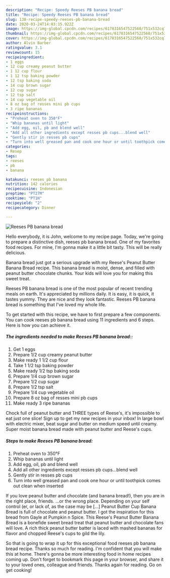 ```yaml
---
description: "Recipe: Speedy Reeses PB banana bread"
title: "Recipe: Speedy Reeses PB banana bread"
slug: 138-recipe-speedy-reeses-pb-banana-bread
date: 2020-03-24T14:03:15.922Z
image: https://img-global.cpcdn.com/recipes/6178316547522560/751x532cq70/reeses-pb-banana-bread-recipe-main-photo.jpg
thumbnail: https://img-global.cpcdn.com/recipes/6178316547522560/751x532cq70/reeses-pb-banana-bread-recipe-main-photo.jpg
cover: https://img-global.cpcdn.com/recipes/6178316547522560/751x532cq70/reeses-pb-banana-bread-recipe-main-photo.jpg
author: Alvin Barber
ratingvalue: 3.1
reviewcount: 15
recipeingredient:
- 1 eggs
- 12 cup creamy peanut butter
- 1 12 cup flour
- 1 12 tsp baking powder
- 12 tsp baking soda
- 14 cup brown sugar
- 12 cup sugar
- 12 tsp salt
- 14 cup vegetable oil
- 8 oz bag of resses mini pb cups
- 3 ripe bananas
recipeinstructions:
- "Preheat oven to 350°F"
- "Whip bananas until light"
- "Add egg, oil, pb and blend well"
- "Add all other ingredients except resses pb cups...blend well"
- "Gently stir in resses pb cups"
- "Turn into well greased pan and cook one hour or until toothpick comes out clean when inserted"
categories:
- Resep
tags:
- reeses
- pb
- banana

katakunci: reeses pb banana
nutrition: 142 calories
recipecuisine: Indonesian
preptime: "PT27M"
cooktime: "PT1H"
recipeyield: "2"
recipecategory: Dinner

---
```



![Reeses PB banana bread](https://img-global.cpcdn.com/recipes/6178316547522560/751x532cq70/reeses-pb-banana-bread-recipe-main-photo.jpg)

Hello everybody, it is John, welcome to my recipe page. Today, we're going to prepare a distinctive dish, reeses pb banana bread. One of my favorites food recipes. For mine, I'm gonna make it a little bit tasty. This will be really delicious.

Banana bread just got a serious upgrade with my Reese&#39;s Peanut Butter Banana Bread recipe. This banana bread is moist, dense, and filled with peanut butter chocolate chunks. Your kids will love you for making this sweet treat.

Reeses PB banana bread is one of the most popular of recent trending meals on earth. It's appreciated by millions daily. It is easy, it is quick, it tastes yummy. They are nice and they look fantastic. Reeses PB banana bread is something that I've loved my whole life.


To get started with this recipe, we have to first prepare a few components. You can cook reeses pb banana bread using 11 ingredients and 6 steps. Here is how you can achieve it.

##### The ingredients needed to make Reeses PB banana bread::

1. Get 1 eggs
1. Prepare 1/2 cup creamy peanut butter
1. Make ready 1 1/2 cup flour
1. Take 1 1/2 tsp baking powder
1. Make ready 1/2 tsp baking soda
1. Prepare 1/4 cup brown sugar
1. Prepare 1/2 cup sugar
1. Prepare 1/2 tsp salt
1. Prepare 1/4 cup vegetable oil
1. Prepare 8 oz bag of resses mini pb cups
1. Make ready 3 ripe bananas


Chock full of peanut butter and THREE types of Reese&#39;s, it&#39;s impossible to eat just one slice! Sign up to get my new recipes in your inbox! In large bowl with electric mixer, beat sugar and butter on medium speed until creamy. Super moist banana bread made with peanut butter and Reese&#39;s cups. 

##### Steps to make Reeses PB banana bread:

1. Preheat oven to 350°F
1. Whip bananas until light
1. Add egg, oil, pb and blend well
1. Add all other ingredients except resses pb cups...blend well
1. Gently stir in resses pb cups
1. Turn into well greased pan and cook one hour or until toothpick comes out clean when inserted


If you love peanut butter and chocolate (and banana bread!), then you are in the right place, friends. …or the wrong place. Depending on your self control (er, or lack of, as the case may be […] Peanut Butter Cup Banana Bread is full of chocolate and peanut butter. I got the inspiration for this bread from Gayle at Pumpkin n Spice. This Reese&#39;s Peanut Butter Banana Bread is a bonefide sweet bread treat that peanut butter and chocolate fans will love. A rich thick peanut butter batter is laced with mashed bananas for flavor and chopped Reese&#39;s cups to gild the lily. 

So that is going to wrap it up for this exceptional food reeses pb banana bread recipe. Thanks so much for reading. I'm confident that you will make this at home. There's gonna be more interesting food in home recipes coming up. Don't forget to bookmark this page in your browser, and share it to your loved ones, colleague and friends. Thanks again for reading. Go on get cooking!
